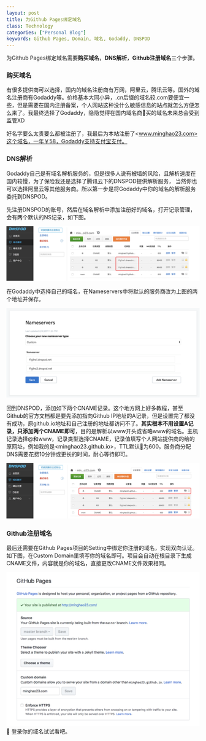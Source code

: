 ```yaml
---
layout: post
title: 为Github Pages绑定域名
class: Technology
categories: ["Personal Blog"]
keywords: Github Pages, Domain, 域名, Godaddy, DNSPOD
---
```


为Github Pages绑定域名需要**购买域名**，**DNS解析**，**Github注册域名**三个步骤。

### **购买域名**
有很多提供商可以选择，国内的域名注册商有万网，阿里云，腾讯云等。国外的域名注册商有Godaddy等。价格基本大同小异，.cn后缀的域名较.com要便宜一些，但是需要在国内注册备案，个人网站这种没什么敏感信息的站点就怎么方便怎么来了。我最终选择了Godaddy，隐隐觉得在国内域名商买的域名未来总会受到监管XD

好名字要么太贵要么都被注册了，我最后为本站注册了<www.minghao23.com>这个域名，一年￥58，Godaddy支持支付宝支付。

### **DNS解析**
Godaddy自己是有域名解析服务的，但是很多人说有被墙的风险，且解析速度在国内较慢，为了保险我还是选择了腾讯云下的DNSPOD提供解析服务， 当然你也可以选择阿里云等其他服务商。所以第一步是将Godaddy中你的域名的解析服务委托到DNSPOD。

先注册DNSPOD的账号，然后在域名解析中添加注册好的域名，打开记录管理，会有两个默认的NS记录，如下图。

![](/images/blog/WX20190204-142959@2x.png)

在Godaddy中选择自己的域名，在Nameservers中将默认的服务商改为上图的两个地址并保存。

![](/images/blog/WX20190204-143147@2x.png)

回到DNSPOD，添加如下两个CNAME记录。这个地方网上好多教程，甚至Github的官方文档都是要先添加指向Github IP地址的A记录，但是设置完了都没有成功，原github.io地址和自己注册的地址都访问不了。**其实根本不用设置A记录，只添加两个CNAME即可**，目的是解析以www开头或省略www的域名。主机记录选择@和www，记录类型选择CNAME，记录值填写个人网站提供商的给的原网址，例如我的是<minghao23.github.io>，TTL默认为600。服务商分配DNS需要花费10分钟或更长的时间，耐心等待即可。

![](/images/blog/WX20190204-143243@2x.png)

### **Github注册域名**
最后还需要在Github Pages项目的Setting中绑定你注册的域名，实现双向认证。如下图，在Custom Domain里填写你的域名即可。项目会自动在根目录下生成CNAME文件，内容就是你的域名，直接更改CNAME文件效果相同。

![](/images/blog/WX20190204-145006@2x.png)

登录你的域名试试看吧。
